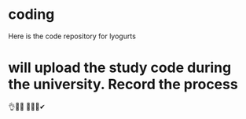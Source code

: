 # coding
Here is the code repository for lyogurts
# will upload the study code during the university. Record the process
👌🚀💯
🚀🐱‍🚀✔
